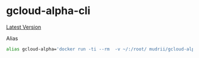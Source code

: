 # gcloud-alpha-cli

[Latest Version](https://github.com/google-cloud-sdk/google-cloud-sdk/releases)

Alias

```sh
alias gcloud-alpha='docker run -ti --rm  -v ~/:/root/ mudrii/gcloud-alpha-cli gcloud alpha'
```

